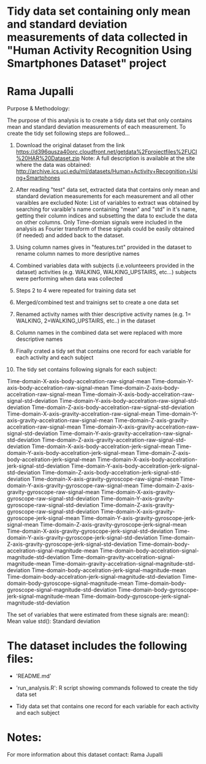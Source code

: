 Tidy data set containing only mean and standard deviation measurements of data 
collected in "Human Activity Recognition Using Smartphones Dataset" project
==================================================================
Rama Jupalli
==================================================================
Purpose & Methodology:

The purpose of this analysis is to create a tidy data set that only contains mean and standard deviation measurements of each measurement. To create the tidy set following steps are followed...

1. Download the original dataset from the link https://d396qusza40orc.cloudfront.net/getdata%2Fprojectfiles%2FUCI%20HAR%20Dataset.zip
Note: A full description is available at the site where the data was obtained: http://archive.ics.uci.edu/ml/datasets/Human+Activity+Recognition+Using+Smartphones

2. After reading "test" data set, extracted data that contains only mean and standard deviation measurements for each measurement and all other varaibles are excluded
Note:  List of variables to extract was obtained by searching for varaible's name containing "mean" and "std" in it's name, getting their column indices and subsetting the data to exclude the data on other columns.
Only Time-domian signals were included in the analysis as Fourier transform of these signals could be easily obtained (if needed) and added back to the dataset.

3. Using column names gives in "features.txt" provided in the dataset to rename column names to more desriptive names 

4. Combined variables data with subjects (i.e.volunteeers provided in the dataset) activities (e.g. WALKING, WALKING_UPSTAIRS, etc...) subjects were performing when data was collected

5. Steps 2 to 4 were repeated for training data set

6. Merged/combined test and trainigns set to create a one data set

7. Renamed activity names with thier descriptive activity names (e.g. 1= WALKING, 2=WALKING_UPSTAIRS, etc..) in the dataset

8. Column names in the combined data set were replaced with more descriptive names 

9. Finally crated a tidy set that contains one record for each variable for each activity and each subject

10. The tidy set contains following signals for each subject: 

Time-domain-X-axis-body-accelration-raw-signal-mean
Time-domain-Y-axis-body-accelration-raw-signal-mean
Time-domain-Z-axis-body-accelration-raw-signal-mean
Time-domain-X-axis-body-accelration-raw-signal-std-deviation
Time-domain-Y-axis-body-accelration-raw-signal-std-deviation
Time-domain-Z-axis-body-accelration-raw-signal-std-deviation
Time-domain-X-axis-gravity-accelration-raw-signal-mean
Time-domain-Y-axis-gravity-accelration-raw-signal-mean
Time-domain-Z-axis-gravity-accelration-raw-signal-mean
Time-domain-X-axis-gravity-accelration-raw-signal-std-deviation
Time-domain-Y-axis-gravity-accelration-raw-signal-std-deviation
Time-domain-Z-axis-gravity-accelration-raw-signal-std-deviation
Time-domain-X-axis-body-accelration-jerk-signal-mean
Time-domain-Y-axis-body-accelration-jerk-signal-mean
Time-domain-Z-axis-body-accelration-jerk-signal-mean
Time-domain-X-axis-body-accelration-jerk-signal-std-deviation
Time-domain-Y-axis-body-accelration-jerk-signal-std-deviation
Time-domain-Z-axis-body-accelration-jerk-signal-std-deviation
Time-domain-X-axis-gravity-gyroscope-raw-signal-mean
Time-domain-Y-axis-gravity-gyroscope-raw-signal-mean
Time-domain-Z-axis-gravity-gyroscope-raw-signal-mean
Time-domain-X-axis-gravity-gyroscope-raw-signal-std-deviation
Time-domain-Y-axis-gravity-gyroscope-raw-signal-std-deviation
Time-domain-Z-axis-gravity-gyroscope-raw-signal-std-deviation
Time-domain-X-axis-gravity-gyroscope-jerk-signal-mean
Time-domain-Y-axis-gravity-gyroscope-jerk-signal-mean
Time-domain-Z-axis-gravity-gyroscope-jerk-signal-mean
Time-domain-X-axis-gravity-gyroscope-jerk-signal-std-deviation
Time-domain-Y-axis-gravity-gyroscope-jerk-signal-std-deviation
Time-domain-Z-axis-gravity-gyroscope-jerk-signal-std-deviation
Time-domain-body-accelration-signal-magnitude-mean
Time-domain-body-accelration-signal-magnitude-std-deviation
Time-domain-gravity-accelration-signal-magnitude-mean
Time-domain-gravity-accelration-signal-magnitude-std-deviation
Time-domain-body-accelration-jerk-signal-magnitude-mean
Time-domain-body-accelration-jerk-signal-magnitude-std-deviation
Time-domain-body-gyroscope-signal-magnitude-mean
Time-domain-body-gyroscope-signal-magnitude-std-deviation
Time-domain-body-gyroscope-jerk-signal-magnitude-mean
Time-domain-body-gyroscope-jerk-signal-magnitude-std-deviation

The set of variables that were estimated from these signals are: 
mean(): Mean value
std(): Standard deviation

The dataset includes the following files:
=========================================
- 'README.md'

- 'run_analysis.R': R script showing commands followed to create the tidy data set

- Tidy data set that contains one record for each variable for each activity and each subject

Notes: 
======
For more information about this dataset contact: Rama Jupalli
